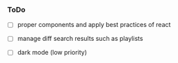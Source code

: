 ### ToDo

- [ ] proper components and apply best practices of react
- [ ] manage diff search results such as playlists
- [ ] dark mode (low priority)

